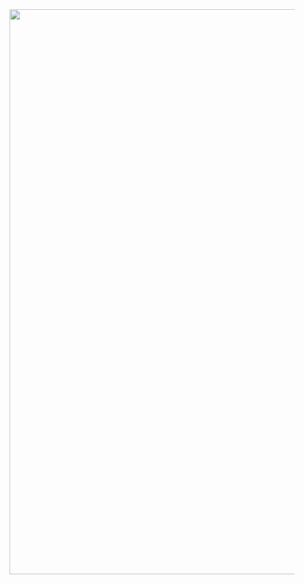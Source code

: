 
<div>
  <a href="http://heisenbug.space/" target="_blank"><img src="https://media.giphy.com/media/l2SpZQK6yiANOohag/giphy.gif" width="1000" height="auto" /></a>
 
</div>

<!--
**heisenbug-io/heisenbug-io** is a ✨ _special_ ✨ repository because its `README.md` (this file) appears on your GitHub profile.

Here are some ideas to get you started:

- 🔭 I’m currently working on ...
- 🌱 I’m currently learning ...
- 👯 I’m looking to collaborate on ...
- 🤔 I’m looking for help with ...
- 💬 Ask me about ...
- 📫 How to reach me: ...
- 😄 Pronouns: ...
- ⚡ Fun fact: ...
-->
